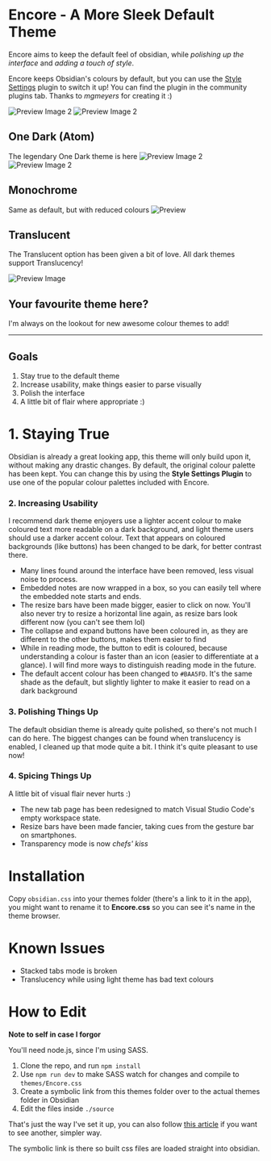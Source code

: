# Encore - A More Sleek Default Theme

Encore aims to keep the default feel of obsidian, while *polishing up the interface* and *adding a touch of style*.

Encore keeps Obsidian's colours by default, but you can use the [Style Settings](https://github.com/mgmeyers/obsidian-style-settings) plugin to switch it up! You can find the plugin in the community plugins tab. Thanks to *mgmeyers* for creating it :)

![Preview Image 2](images/preview-encore.webp)
![Preview Image 2](images/preview-encore-light.webp)

## One Dark (Atom)
The legendary One Dark theme is here
![Preview Image 2](images/preview-atom.webp)
![Preview Image 2](images/preview-atom-light.webp)


## Monochrome
Same as default, but with reduced colours
![Preview](images/preview-monochrome.webp)

## Translucent
The Translucent option has been given a bit of love. All dark themes support Translucency!

![Preview Image](images/preview-translucent.webp)

## Your favourite theme here?
I'm always on the lookout for new awesome colour themes to add!



---

## Goals
1. Stay true to the default theme
2. Increase usability, make things easier to parse visually
3. Polish the interface
4. A little bit of flair where appropriate :)

# 1. Staying True
Obsidian is already a great looking app, this theme will only build upon it, without making any drastic changes.
By default, the original colour palette has been kept. You can change this by using the **Style Settings Plugin** to use one of the popular colour palettes included with Encore.

### 2. Increasing Usability
I recommend dark theme enjoyers use a lighter accent colour to make coloured text more readable on a dark background, and light theme users should use a darker accent colour. Text that appears on coloured backgrounds (like buttons) has been changed to be dark, for better contrast there.
- Many lines found around the interface have been removed, less visual noise to process.
- Embedded notes are now wrapped in a box, so you can easily tell where the embedded note starts and ends.
- The resize bars have been made bigger, easier to click on now. You'll also never try to resize a horizontal line again, as resize bars look different now (you can't see them lol)
- The collapse and expand buttons have been coloured in, as they are different to the other buttons, makes them easier to find
- While in reading mode, the button to edit is coloured, because understanding a colour is faster than an icon (easier to differentiate at a glance). I will find more ways to distinguish reading mode in the future.
- The default accent colour has been changed to `#BAA5FD`. It's the same shade as the default, but slightly lighter to make it easier to read on a dark background

### 3. Polishing Things Up
The default obsidian theme is already quite polished, so there's not much I can do here. The biggest changes can be found when translucency is enabled, I cleaned up that mode quite a bit. I think it's quite pleasant to use now!

### 4. Spicing Things Up
A little bit of visual flair never hurts :)
- The new tab page has been redesigned to match Visual Studio Code's empty workspace  state.
- Resize bars have been made fancier, taking cues from the gesture bar on smartphones.
- Transparency mode is now *chefs' kiss*


# Installation
Copy `obsidian.css` into your themes folder (there's a link to it in the app), you might want to rename it to **Encore.css** so you can see it's name in the theme browser.

# Known Issues
- Stacked tabs mode is broken
- Translucency while using light theme has bad text colours

# How to Edit
**Note to self in case I forgor**

You'll need node.js, since I'm using SASS.

1. Clone the repo, and run `npm install`
2. Use `npm run dev` to make SASS watch for changes and compile to `themes/Encore.css`
3. Create a symbolic link from this themes folder over to the actual themes folder in Obsidian
4. Edit the files inside `./source`

That's just the way I've set it up, you can also follow [this article](https://publish.obsidian.md/hub/04+-+Guides%2C+Workflows%2C+%26+Courses/Guides/Want+some+Sass+with+your+obsidian+theme%E2%80%BD+here's+How+and+Why) if you want to see another, simpler way.

The symbolic link is there so built css files are loaded straight into obsidian.